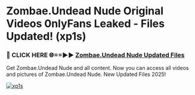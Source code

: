 # Zombae.Undead Nude Original Videos 0nlyFans Leaked - Files Updated! (xp1s)

<h3>🔴 CLICK HERE 🌐==►► <a href="https://tinyurl.com/5h6xmrr3" rel="nofollow">Zombae.Undead Nude Updated Files</a></h3>

Get Zombae.Undead Nude and all content. Now you can access all videos and pictures of Zombae.Undead Nude. New Updated Files 2025!

[![xp1s](https://i.imgur.com/KVD873Z.gif)](https://tinyurl.com/5h6xmrr3)
